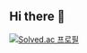 ## Hi there 👋

[![Solved.ac 프로필](http://mazassumnida.wtf/api/v2/generate_badge?boj=jaoba22)](https://solved.ac/jaoba22)

<!--
**aoi-aoba/aoi-aoba** is a ✨ _special_ ✨ repository because its `README.md` (this file) appears on your GitHub profile.

Here are some ideas to get you started:

- 🔭 I’m currently working on ...
- 🌱 I’m currently learning ...
- 👯 I’m looking to collaborate on ...
- 🤔 I’m looking for help with ...
- 💬 Ask me about ...
- 📫 How to reach me: ...
- 😄 Pronouns: ...
- ⚡ Fun fact: ...
-->
